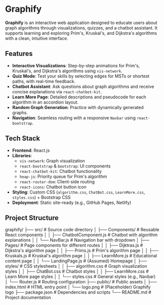 # Graphify



**Graphify** is an interactive web application designed to educate users about graph algorithms through visualizations, quizzes, and a chatbot assistant. It supports learning and exploring Prim's, Kruskal's, and Dijkstra's algorithms with a clean, intuitive interface.

## Features

- **Interactive Visualizations**: Step-by-step animations for Prim's, Kruskal's, and Dijkstra's algorithms using `vis-network`.
- **Quiz Mode**: Test your skills by selecting edges for MSTs or shortest paths, with real-time feedback.
- **Chatbot Assistant**: Ask questions about graph algorithms and receive concise explanations via `react-chatbot-kit`.
- **Learn More Page**: Detailed descriptions and pseudocode for each algorithm in an accordion layout.
- **Random Graph Generation**: Practice with dynamically generated graphs.
- **Navigation**: Seamless routing with a responsive `Navbar` using `react-bootstrap`.

## Tech Stack

- **Frontend**: React.js
- **Libraries**:
  - `vis-network`: Graph visualization
  - `react-bootstrap` & `bootstrap`: UI components
  - `react-chatbot-kit`: Chatbot functionality
  - `heap-js`: Priority queue for Prim's algorithm
  - `react-router-dom`: Client-side routing
  - `react-icons`: Chatbot button icon
- **Styling**: Custom CSS (`algorithm.css`, `ChatBot.css`, `LearnMore.css`, `styles.css`) + Bootstrap CSS
- **Deployment**: Static site-ready (e.g., GitHub Pages, Netlify)

## Project Structure
graphify/
├── src/                    # Source code directory
│   ├── Components/         # Reusable React components
│   │   ├── ChatbotComponent.js    # Chatbot with algorithm explanations
│   │   └── NavBar.js             # Navigation bar with dropdown
│   ├── Pages/             # Page components for different routes
│   │   ├── Dijktras.js           # Dijkstra's algorithm page
│   │   ├── Prims.js              # Prim's algorithm page
│   │   ├── Kruskals.js           # Kruskal's algorithm page
│   │   ├── LearnMore.js          # Educational content page
│   │   └── LandingPage.js        # (Assumed) Homepage
│   ├── styles/            # CSS stylesheets
│   │   ├── algorithm.css         # Graph visualization styles
│   │   ├── ChatBot.css           # Chatbot styles
│   │   ├── LearnMore.css         # Learn More page styles
│   │   └── styles.css            # General styles (e.g., Navbar)
│   └── Router.js          # Routing configuration
├── public/                # Public assets
│   ├── index.html                # HTML entry point
│   └── logo.png                  # (Placeholder) Graphify logo
├── package.json           # Dependencies and scripts
└── README.md              # Project documentation